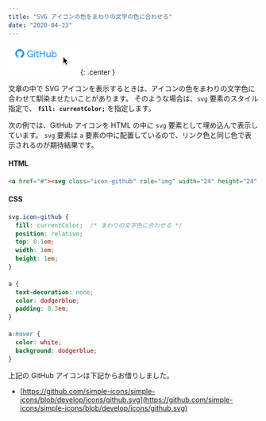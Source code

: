 ```yaml
---
title: "SVG アイコンの色をまわりの文字の色に合わせる"
date: "2020-04-23"
---
```


![svg-color-001.gif](svg-color-001.gif){: .center }

文章の中で SVG アイコンを表示するときは、アイコンの色をまわりの文字色に合わせて馴染ませたいことがあります。
そのような場合は、`svg` 要素のスタイル指定で、 __`fill: currentColor;`__ を指定します。

次の例では、GitHub アイコンを HTML の中に `svg` 要素として埋め込んで表示しています。
`svg` 要素は `a` 要素の中に配置しているので、リンク色と同じ色で表示されるのが期待結果です。

#### HTML

```html
<a href="#"><svg class="icon-github" role="img" width="24" height="24" viewBox="0 0 24 24" xmlns="http://www.w3.org/2000/svg"><title>GitHub icon</title><path d="M12 .297c-6.63 0-12 5.373-12 12 0 5.303 3.438 9.8 8.205 11.385.6.113.82-.258.82-.577 0-.285-.01-1.04-.015-2.04-3.338.724-4.042-1.61-4.042-1.61C4.422 18.07 3.633 17.7 3.633 17.7c-1.087-.744.084-.729.084-.729 1.205.084 1.838 1.236 1.838 1.236 1.07 1.835 2.809 1.305 3.495.998.108-.776.417-1.305.76-1.605-2.665-.3-5.466-1.332-5.466-5.93 0-1.31.465-2.38 1.235-3.22-.135-.303-.54-1.523.105-3.176 0 0 1.005-.322 3.3 1.23.96-.267 1.98-.399 3-.405 1.02.006 2.04.138 3 .405 2.28-1.552 3.285-1.23 3.285-1.23.645 1.653.24 2.873.12 3.176.765.84 1.23 1.91 1.23 3.22 0 4.61-2.805 5.625-5.475 5.92.42.36.81 1.096.81 2.22 0 1.606-.015 2.896-.015 3.286 0 .315.21.69.825.57C20.565 22.092 24 17.592 24 12.297c0-6.627-5.373-12-12-12"/></svg> GitHub</a>
```

#### CSS

```css
svg.icon-github {
  fill: currentColor;  /* まわりの文字色に合わせる */
  position: relative;
  top: 0.1em;
  width: 1em;
  height: 1em;
}

a {
  text-decoration: none;
  color: dodgerblue;
  padding: 0.3em;
}

a:hover {
  color: white;
  background: dodgerblue;
}
```

上記の GitHub アイコンは下記からお借りしました。

- [https://github.com/simple-icons/simple-icons/blob/develop/icons/github.svg](https://github.com/simple-icons/simple-icons/blob/develop/icons/github.svg)

